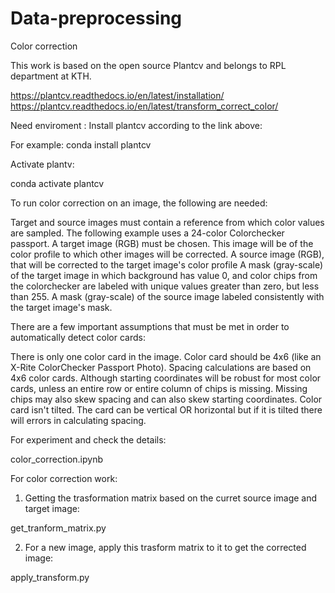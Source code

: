 # Data-preprocessing
Color correction

This work is based on the open source Plantcv and belongs to RPL department at KTH.

https://plantcv.readthedocs.io/en/latest/installation/
https://plantcv.readthedocs.io/en/latest/transform_correct_color/

Need enviroment :
Install plantcv according to the link above:

For example: conda install plantcv

Activate plantv: 

conda activate plantcv

To run color correction on an image, the following are needed: 

Target and source images must contain a reference from which color values are sampled. 
The following example uses a 24-color Colorchecker passport. A target image (RGB) must be chosen.
This image will be of the color profile to which other images will be corrected. 
A source image (RGB), that will be corrected to the target image's color profile 
A mask (gray-scale) of the target image in which background has value 0, 
and color chips from the colorchecker are labeled with unique values greater than zero, 
but less than 255. A mask (gray-scale) of the source image labeled consistently with the target image's mask.

There are a few important assumptions that must be met in order to automatically detect color cards:

There is only one color card in the image.
Color card should be 4x6 (like an X-Rite ColorChecker Passport Photo). Spacing calculations are based on 4x6 color cards. 
Although starting coordinates will be robust for most color cards, unless an entire row or entire column of chips is missing.
Missing chips may also skew spacing and can also skew starting coordinates.
Color card isn't tilted. The card can be vertical OR horizontal but if it is tilted there will errors in calculating spacing.

For experiment and check the details:

color_correction.ipynb

For color correction work:
1.  Getting the trasformation matrix based on the curret source image and target image:

get_tranform_matrix.py

2.  For a new image, apply this trasform matrix to it to get the corrected image:

apply_transform.py
